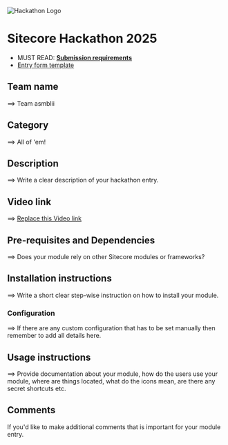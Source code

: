 ![Hackathon Logo](docs/images/hackathon.png?raw=true "Hackathon Logo")

# Sitecore Hackathon 2025

- MUST READ: **[Submission requirements](SUBMISSION_REQUIREMENTS.md)**
- [Entry form template](ENTRYFORM.md)

## Team name

⟹ Team asmblii

## Category

⟹ All of 'em!

## Description

⟹ Write a clear description of your hackathon entry.

## Video link

⟹ [Replace this Video link](#video-link)

## Pre-requisites and Dependencies

⟹ Does your module rely on other Sitecore modules or frameworks?

## Installation instructions

⟹ Write a short clear step-wise instruction on how to install your module.

### Configuration

⟹ If there are any custom configuration that has to be set manually then remember to add all details here.

## Usage instructions

⟹ Provide documentation about your module, how do the users use your module, where are things located, what do the icons mean, are there any secret shortcuts etc.

## Comments

If you'd like to make additional comments that is important for your module entry.
